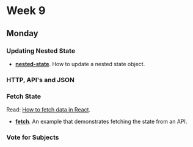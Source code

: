 # Week 9

## Monday

### Updating Nested State

* **[nested-state](nested-state)**. How to update a nested state object.

### HTTP, API's and JSON

### Fetch State

Read: [How to fetch data in React](https://www.robinwieruch.de/react-fetching-data/).

* **[fetch](fetch)**. An example that demonstrates fetching the state from an API.

### Vote for Subjects
